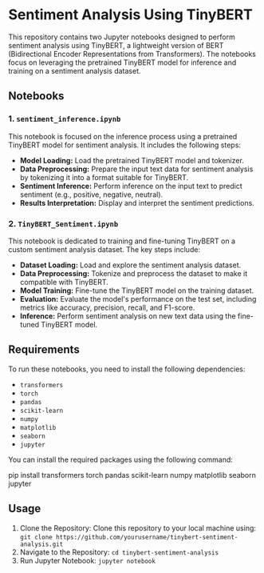 # Sentiment Analysis Using TinyBERT

This repository contains two Jupyter notebooks designed to perform sentiment analysis using TinyBERT, a lightweight version of BERT (Bidirectional Encoder Representations from Transformers). The notebooks focus on leveraging the pretrained TinyBERT model for inference and training on a sentiment analysis dataset.

## Notebooks

### 1. `sentiment_inference.ipynb`
This notebook is focused on the inference process using a pretrained TinyBERT model for sentiment analysis. It includes the following steps:
- **Model Loading:** Load the pretrained TinyBERT model and tokenizer.
- **Data Preprocessing:** Prepare the input text data for sentiment analysis by tokenizing it into a format suitable for TinyBERT.
- **Sentiment Inference:** Perform inference on the input text to predict sentiment (e.g., positive, negative, neutral).
- **Results Interpretation:** Display and interpret the sentiment predictions.

### 2. `TinyBERT_Sentiment.ipynb`
This notebook is dedicated to training and fine-tuning TinyBERT on a custom sentiment analysis dataset. The key steps include:
- **Dataset Loading:** Load and explore the sentiment analysis dataset.
- **Data Preprocessing:** Tokenize and preprocess the dataset to make it compatible with TinyBERT.
- **Model Training:** Fine-tune the TinyBERT model on the training dataset.
- **Evaluation:** Evaluate the model's performance on the test set, including metrics like accuracy, precision, recall, and F1-score.
- **Inference:** Perform sentiment analysis on new text data using the fine-tuned TinyBERT model.

## Requirements

To run these notebooks, you need to install the following dependencies:

- `transformers`
- `torch`
- `pandas`
- `scikit-learn`
- `numpy`
- `matplotlib`
- `seaborn`
- `jupyter`

You can install the required packages using the following command:

pip install transformers torch pandas scikit-learn numpy matplotlib seaborn jupyter

## Usage
1. Clone the Repository:
Clone this repository to your local machine using:
```git clone https://github.com/yourusername/tinybert-sentiment-analysis.git```
2. Navigate to the Repository:
   ```cd tinybert-sentiment-analysis```
3. Run Jupyter Notebook:
   ```jupyter notebook```
   


